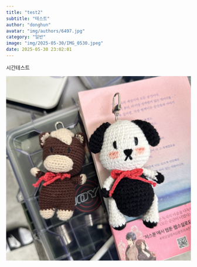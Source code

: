 ```yaml
---
title: "test2"
subtitle: "테스트"
author: "donghun"
avatar: "img/authors/6497.jpg"
category: "일반"
image: "img/2025-05-30/IMG_0530.jpeg"
date: 2025-05-30 23:02:01
---
```


시간테스트

![이미지](../img/2025-05-30/IMG_0530.jpeg)

